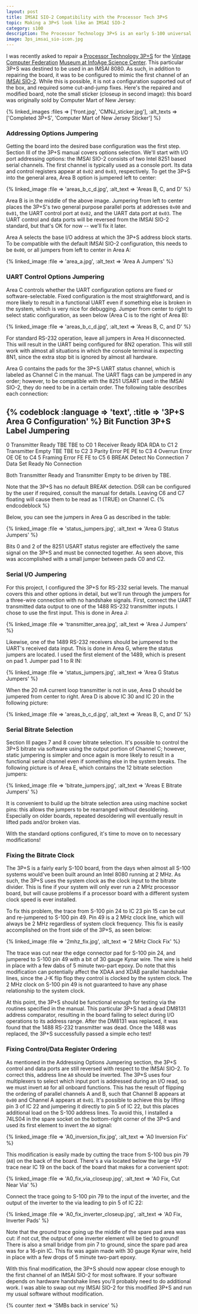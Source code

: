 ```yaml
---
layout: post
title: IMSAI SIO-2 Compatibility with the Processor Tech 3P+S
topic: Making a 3P+S look like an IMSAI SIO-2
category: s100
description: The Processor Technology 3P+S is an early S-100 universal I/O board, providing both parallel and serial I/O. It is a versatile board, allowing the builder to select from many onboard options via jumpers. As shipped, it can be configured to be compatible with many other manufacturers' serial interfaces; however, making it compatible with the IMSAI SIO-2 requires some modification.
image: 3ps_imsai_sio-icon.jpg
---
```


I was recently asked to repair a [Processor Technology 3P+S](http://s100computers.com/Hardware%20Folder/Processor%20Technology/3P+S/3P+S.htm) for the [Vintage Computer Federation](http://vcfed.org) [Museum at InfoAge Science Center](http://vcfed.org/wp/vcf-museum/). This particular 3P+S was destined to be used in an IMSAI 8080. As such, in addition to repairing the board, it was to be configured to mimic the first channel of an [IMSAI SIO-2](http://s100computers.com/Hardware%20Folder/IMSAI/SIO/SIO.htm). While this is possible, it is not a configuration supported out of the box, and required some cut-and-jump fixes. Here's the repaired and modified board, note the small sticker (closeup in second image): this board was originally sold by Computer Mart of New Jersey:

{% linked_images :files => ['front.jpg', 'CMNJ_sticker.jpg'], :alt_texts => ['Completed 3P+S', 'Computer Mart of New Jersey Sticker'] %}

### Addressing Options Jumpering

Getting the board into the desired base configuration was the first step. Section III of the 3P+S manual covers options selection. We'll start with I/O port addressing options: the IMSAI SIO-2 consists of two Intel 8251 based serial channels. The first channel is typically used as a console port. Its data and control registers appear at `0x02` and `0x03`, respectively. To get the 3P+S into the general area, Area B option is jumpered left to center:

{% linked_image :file => 'areas_b_c_d.jpg', :alt_text => 'Areas B, C, and D' %}

Area B is in the middle of the above image. Jumpering from left to center places the 3P+S's two general purpose parallel ports at addresses `0x00` and `0x01`, the UART control port at `0x02`, and the UART data port at `0x03`. The UART control and data ports will be reversed from the IMSAI SIO-2 standard, but that's OK for now -- we'll fix it later.

Area A selects the base I/O address at which the 3P+S address block starts. To be compatible with the default IMSAI SIO-2 configuration, this needs to be `0x00`, or all jumpers from left to center in Area A:

{% linked_image :file => 'area_a.jpg', :alt_text => 'Area A Jumpers' %}

### UART Control Options Jumpering

Area C controls whether the UART configuration options are fixed or software-selectable. Fixed configuration is the most straightforward, and is more likely to result in a functional UART even if something else is broken in the system, which is very nice for debugging. Jumper from center to right to select static configuration, as seen below (Area C is to the right of Area B):

{% linked_image :file => 'areas_b_c_d.jpg', :alt_text => 'Areas B, C, and D' %}

For standard RS-232 operation, leave all jumpers in Area H disconnected. This will result in the UART being configured for 8N2 operation. This will still work with almost all situations in which the console terminal is expecting 8N1, since the extra stop bit is ignored by almost all hardware.

Area G contains the pads for the 3P+S UART status channel, which is labeled as Channel C in the manual. The UART flags can be jumpered in any order; however, to be compatible with the 8251 USART used in the IMSAI SIO-2, they do need to be in a certain order. The following table describes each connection:

{% codeblock :language => 'text', :title => '3P+S Area G Configuration' %}
Bit Function           3P+S Label     Jumpering
-------------------------------------------------------------------------------
0   Transmitter Ready  TBE            TBE to C0
1   Receiver Ready     RDA            RDA to C1
2   Transmitter Empty  TBE            TBE to C2
3   Parity Error       PE             PE  to C3
4   Overrun Error      OE             OE  to C4
5   Framing Error      FE             FE  to C5
6   BREAK Detect                      No Connection
7   Data Set Ready                    No Connection

Both Transmitter Ready and Transmitter Empty to be driven by TBE.

Note that the 3P+S has no default BREAK detection. DSR can be configured by the
user if required, consult the manual for details. Leaving C6 and C7 floating
will cause them to be read as 1 (TRUE) on Channel C.
{% endcodeblock %}

Below, you can see the jumpers in Area G as described in the table:

{% linked_image :file => 'status_jumpers.jpg', :alt_text => 'Area G Status Jumpers' %}

Bits 0 and 2 of the 8251 USART status register are effectively the same signal on the 3P+S and must be connected together. As seen above, this was accomplished with a small jumper between pads C0 and C2.

### Serial I/O Jumpering

For this project, I configured the 3P+S for RS-232 serial levels. The manual covers this and other options in detail, but we'll run through the jumpers for a three-wire connection with no handshake signals. First, connect the UART transmitted data output to one of the 1488 RS-232 transmitter inputs. I chose to use the first input. This is done in Area J:

{% linked_image :file => 'transmitter_area.jpg', :alt_text => 'Area J Jumpers' %}

Likewise, one of the 1489 RS-232 receivers should be jumpered to the UART's received data input. This is done in Area G, where the status jumpers are located. I used the first element of the 1489, which is present on pad 1. Jumper pad 1 to R IN:

{% linked_image :file => 'status_jumpers.jpg', :alt_text => 'Area G Status Jumpers' %}

When the 20 mA current loop transmitter is not in use, Area D should be jumpered from center to right. Area D is above IC 30 and IC 20 in the following picture:

{% linked_image :file => 'areas_b_c_d.jpg', :alt_text => 'Areas B, C, and D' %}

### Serial Bitrate Selection

Section III pages 7 and 8 cover bitrate selection. It's possible to control the 3P+S bitrate via software using the output portion of Channel C; however, static jumpering is simpler and once again is more likely to result in a functional serial channel even if something else in the system breaks. The following picture is of Area E, which contains the 12 bitrate selection jumpers:

{% linked_image :file => 'bitrate_jumpers.jpg', :alt_text => 'Areas E Bitrate Jumpers' %}

It is convenient to build up the bitrate selection area using machine socket pins: this allows the jumpers to be rearranged without desoldering. Especially on older boards, repeated desoldering will eventually result in lifted pads and/or broken vias.

With the standard options configured, it's time to move on to necessary modifications!

### Fixing the Bitrate Clock

The 3P+S is a fairly early S-100 board, from the days when almost all S-100 systems would've been built around an Intel 8080 running at 2 MHz. As such, the 3P+S uses the system clock as the clock input to the bitrate divider. This is fine if your system will only ever run a 2 MHz processor board, but will cause problems if a processor board with a different system clock speed is ever installed.

To fix this problem, the trace from S-100 pin 24 to IC 23 pin 15 can be cut and re-jumpered to S-100 pin 49. Pin 49 is a 2 MHz clock line, which will always be 2 MHz regardless of system clock frequency. This fix is easily accomplished on the front side of the 3P+S, as seen below:

{% linked_image :file => '2mhz_fix.jpg', :alt_text => '2 MHz Clock Fix' %}

The trace was cut near the edge connector pad for S-100 pin 24, and jumpered to S-100 pin 49 with a bit of 30 gauge Kynar wire. The wire is held in place with a few dabs of 5 minute two-part epoxy. Do note that this modification can potentially affect the XDAA and XDAB parallel handshake lines, since the J-K flip flop they control is clocked by the system clock. The 2 MHz clock on S-100 pin 49 is not guaranteed to have any phase relationship to the system clock.

At this point, the 3P+S should be functional enough for testing via the routines specified in the manual. This particular 3P+S had a dead DM8131 address comparator, resulting in the board failing to select during I/O operations to its address range. After the DM8131 was replaced, it was found that the 1488 RS-232 transmitter was dead. Once the 1488 was replaced, the 3P+S successfully passed a simple echo test!

### Fixing Control/Data Register Ordering

As mentioned in the Addressing Options Jumpering section, the 3P+S control and data ports are still reversed with respect to the IMSAI SIO-2. To correct this, address line `A0` should be inverted. The 3P+S uses four multiplexers to select which input port is addressed during an I/O read, so we must invert `A0` for all onboard functions. This has the result of flipping the ordering of parallel channels A and B, such that Channel B appears at `0x00` and Channel A appears at `0x01`. It's possible to achieve this by lifting pin 3 of IC 22 and jumpering it directly to pin 5 of IC 22, but this places additional load on the S-100 address lines. To avoid this, I installed a 74LS04 in the spare socket on the bottom-right corner of the 3P+S and used its first element to invert the `A0` signal:

{% linked_image :file => 'A0_inversion_fix.jpg', :alt_text => 'A0 Inversion Fix' %}

This modification is easily made by cutting the trace from S-100 bus pin 79 (`A0`) on the back of the board. There's a via located below the large +5V trace near IC 19 on the back of the board that makes for a convenient spot:

{% linked_image :file => 'A0_fix_via_closeup.jpg', :alt_text => 'A0 Fix, Cut Near Via' %}

Connect the trace going to S-100 pin 79 to the input of the inverter, and the output of the inverter to the via leading to pin 5 of IC 22:

{% linked_image :file => 'A0_fix_inverter_closeup.jpg', :alt_text => 'A0 Fix, Inverter Pads' %}

Note that the ground trace going up the middle of the spare pad area was cut: if not cut, the output of one inverter element will be tied to ground! There is also a small bridge from pin 7 to ground, since the spare pad area was for a 16-pin IC. This fix was again made with 30 gauge Kynar wire, held in place with a few drops of 5 minute two-part epoxy.

With this final modification, the 3P+S should now appear close enough to the first channel of an IMSAI SIO-2 for most software. If your software depends on hardware handshake lines you'll probably need to do additional work. I was able to swap out my IMSAI SIO-2 for this modified 3P+S and run my usual software without modification.

{% counter :text => 'SMBs back in service' %}
